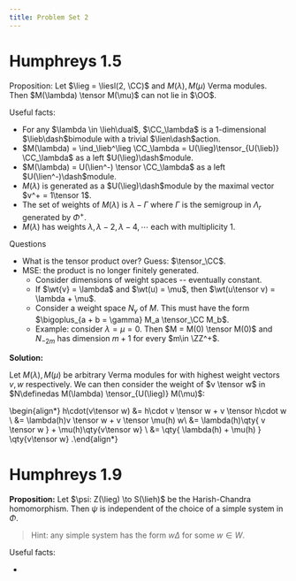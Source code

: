```yaml
---
title: Problem Set 2
---
```


# Humphreys 1.5

Proposition:
Let $\lieg = \liesl(2, \CC)$ and $M(\lambda), M(\mu)$ Verma modules.
Then $M(\lambda) \tensor M(\mu)$ can not lie in $\OO$.


Useful facts:

- For any $\lambda \in \lieh\dual$, $\CC_\lambda$ is a 1-dimensional $\lieb\dash$bimodule with a trivial $\lien\dash$action.
- $M(\lambda) = \ind_\lieb^\lieg \CC_\lambda = U(\lieg)\tensor_{U(\lieb)} \CC_\lambda$ as a left $U(\lieg)\dash$module.
- $M(\lambda) = U(\lien^-) \tensor \CC_\lambda$ as a left $U(\lien^-)\dash$module.
- $M(\lambda)$ is generated as a $U(\lieg)\dash$module by the maximal vector $v^+ = 1\tensor 1$.
- The set of weights of $M(\lambda)$ is $\lambda - \Gamma$ where $\Gamma$ is the semigroup in $\Lambda_r$ generated by $\Phi^+$.
- $M(\lambda)$ has weights $\lambda, \lambda-2, \lambda-4,\cdots$ each with multiplicity 1.

Questions

- What is the tensor product over? Guess: $\tensor_\CC$.
- MSE: the product is no longer finitely generated.
  -  Consider dimensions of weight spaces -- eventually constant.
  -  If $\wt{v} = \lambda$ and $\wt(u) = \mu$, then $\wt(u\tensor v) = \lambda + \mu$.
  -  Consider a weight space $N_\gamma$ of $M$. This must have the form $\bigoplus_{a + b = \gamma} M_a \tensor_\CC M_b$.
    -  Example: consider $\lambda = \mu = 0$. Then $M = M(0) \tensor M(0)$ and $N_{-2m}$ has dimension $m+1$ for every $m\in \ZZ^+$.

**Solution:**

Let $M(\lambda), M(\mu)$ be arbitrary Verma modules for with highest weight vectors $v, w$ respectively.
We can then consider the weight of $v \tensor w$ in $N\definedas M(\lambda) \tensor_{U(\lieg)} M(\mu)$:

\begin{align*}
h\cdot(v\tensor w) 
&= h\cdot v \tensor w + v \tensor h\cdot w \\
&= \lambda(h)v \tensor w + v \tensor \mu(h) w\\
&= \lambda(h)\qty{ v \tensor w } + \mu(h)\qty{v\tensor w} \\
&= \qty{ \lambda(h) + \mu(h) } \qty{v\tensor w}
.\end{align*}


# Humphreys 1.9

**Proposition:**
Let $\psi: Z(\lieg) \to S(\lieh)$ be the Harish-Chandra homomorphism.
Then $\psi$ is independent of the choice of a simple system in $\Phi$.

> Hint: any simple system has the form $w\Delta$ for some $w\in W$.

Useful facts:

- 

